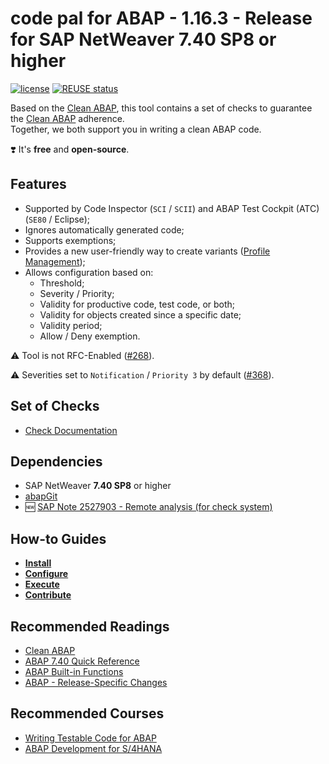 # code pal for ABAP - 1.16.3 - Release for SAP NetWeaver **7.40 SP8** or higher

[![license](https://img.shields.io/github/license/SAP/code-pal-for-abap)](LICENSE)
[![REUSE status](https://api.reuse.software/badge/github.com/SAP/code-pal-for-abap)](https://api.reuse.software/info/github.com/SAP/code-pal-for-abap)

Based on the [Clean ABAP](https://github.com/SAP/styleguides/blob/main/clean-abap/CleanABAP.md), this tool contains a set of checks to guarantee the [Clean ABAP](https://github.com/SAP/styleguides/blob/main/clean-abap/CleanABAP.md) adherence.  
Together, we both support you in writing a clean ABAP code. 

❣️ It's **free** and **open-source**.

## Features

- Supported by Code Inspector (`SCI` / `SCII`) and ABAP Test Cockpit (ATC) (`SE80` / Eclipse);
- Ignores automatically generated code;
- Supports exemptions;
- Provides a new user-friendly way to create variants ([Profile Management](pages/how-to-configure.md));
- Allows configuration based on:
  - Threshold;
  - Severity / Priority;
  - Validity for productive code, test code, or both;
  - Validity for objects created since a specific date;
  - Validity period;
  - Allow / Deny exemption.
 
⚠️ Tool is not RFC-Enabled ([#268](https://github.com/SAP/code-pal-for-abap/issues/268)). 

⚠️ Severities set to `Notification` / `Priority 3` by default ([#368](https://github.com/SAP/code-pal-for-abap/issues/368)).

## Set of Checks

- [Check Documentation](docs/check_documentation.md)

## Dependencies

- SAP NetWeaver **7.40 SP8** or higher
- [abapGit](https://docs.abapgit.org/)
- :new: [SAP Note 2527903 - Remote analysis (for check system)](https://launchpad.support.sap.com/#/notes/2527903)

## How-to Guides

- **[Install](pages/how-to-install.md)**
- **[Configure](pages/how-to-configure.md)**
- **[Execute](pages/how-to-execute.md)**
- **[Contribute](pages/how-to-contribute.md)**

## Recommended Readings

- [Clean ABAP](https://github.com/SAP/styleguides/blob/main/clean-abap/CleanABAP.md)
- [ABAP 7.40 Quick Reference](https://blogs.sap.com/2015/10/25/abap-740-quick-reference/)
- [ABAP Built-in Functions](https://blogs.sap.com/2015/11/30/reminder-abap-built-in-functions/)
- [ABAP - Release-Specific Changes](https://help.sap.com/doc/abapdocu_latest_index_htm/latest/en-US/abennews.htm)

## Recommended Courses

- [Writing Testable Code for ABAP](https://open.sap.com/courses/wtc1/items/2gzG0sRlN1yjkTUREB02L9)
- [ABAP Development for S/4HANA](https://open.sap.com/courses/a4h1)
